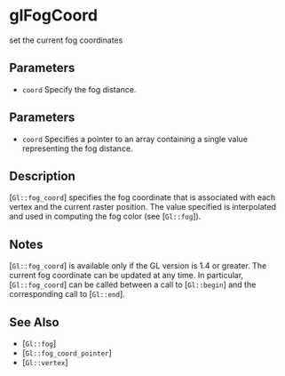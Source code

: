 # glFogCoord
set the current fog coordinates

## Parameters
- `coord`
  Specify the fog distance.

## Parameters
- `coord`
  Specifies a pointer to an array containing a single value representing
  the fog distance.

## Description
[`Gl::fog_coord`] specifies the fog coordinate that is associated with
  each vertex and the current raster position. The value specified is
  interpolated and used in computing the fog color (see [`Gl::fog`]).

## Notes
[`Gl::fog_coord`] is available only if the GL version is 1.4 or
  greater.
The current fog coordinate can be updated at any time. In particular,
  [`Gl::fog_coord`] can be called between a call to [`Gl::begin`] and
  the corresponding call to [`Gl::end`].

## See Also
- [`Gl::fog`]
- [`Gl::fog_coord_pointer`]
- [`Gl::vertex`]
